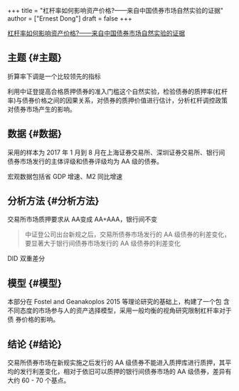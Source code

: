 +++
title = "杠杆率如何影响资产价格?——来自中国债券市场自然实验的证据"
author = ["Ernest Dong"]
draft = false
+++

[杠杆率如何影响资产价格?——来自中国债券市场自然实验的证据](/ox-hugo/杠杆率如何影响资产价格_——来自中国债券市场自然实验的证据_王永钦.pdf)


## 主题 {#主题}

折算率下调是一个比较领先的指标

利用中证登提高合格质押债券的准入门槛这个自然实验，检验债券的质押率(杠杆率)与债券价格之间的因果关系，对债券的质押价值进行估计，分析杠杆调控政策对债券市场产生的影响。


## 数据 {#数据}

采用的样本为 2017 年 1 月到 8 月在上海证券交易所、深圳证券交易所、银行间 债券市场发行的主体评级和债券评级均为 AA 级的债券。

宏观数据包括省 GDP 增速、M2 同比增速


## 分析方法 {#分析方法}

交易所市场质押要求从 AA变成 AA+AAA，银行间不变

> 中证登公司出台新规之后，交易所债券市场发行的 AA 级债券的利差变化，要显著大于银行间债券市场发行的 AA 级债券的利差变化

DID 双重差分


## 模型 {#模型}

本部分在 Fostel and Geanakoplos 2015 等理论研究的基础上，构建了一个包 含不同态度的市场参与人的资产选择模型，采用一般均衡的视角研究限制杠杆率对于债 券价格的影响。


## 结论 {#结论}

交易所债券市场在新规实施之后发行的 AA 级债券不能进入质押库进行质押，其平均的发行利差变化，相对于依旧可以质押的银行间债券市场的 AA 级债券，差异有大约 60 - 70 个基点。